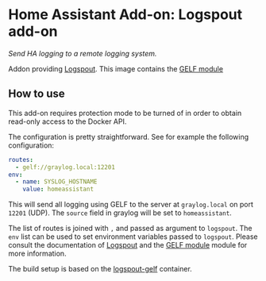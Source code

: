 # Home Assistant Add-on: Logspout add-on

_Send HA logging to a remote logging system._

Addon providing [Logspout](https://github.com/gliderlabs/logspout).
This image contains the [GELF module](github.com/micahhausler/logspout-gelf)

## How to use
This add-on requires protection mode to be turned of in order to obtain read-only access to the Docker API.

The configuration is pretty straightforward. See for example the following configuration:

```yaml
routes:
  - gelf://graylog.local:12201
env:
  - name: SYSLOG_HOSTNAME
    value: homeassistant
```      

This will send all logging using GELF to the server at `graylog.local` on port `12201` (UDP). The `source` field in graylog will be set to `homeassistant`.

The list of routes is joined with `,` and passed as argument to `logspout`. The `env` list can be used to set environment variables passed to `logspout`. Please consult the documentation of [Logspout](https://github.com/gliderlabs/logspout) and the [GELF module](github.com/micahhausler/logspout-gelf) module for more information.

The build setup is based on the [logspout-gelf](https://github.com/Vincit/logspout-gelf) container.
